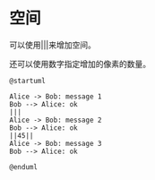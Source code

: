 # 空间

可以使用|||来增加空间。

还可以使用数字指定增加的像素的数量。

``` puml
@startuml

Alice -> Bob: message 1
Bob --> Alice: ok
|||
Alice -> Bob: message 2
Bob --> Alice: ok
||45||
Alice -> Bob: message 3
Bob --> Alice: ok

@enduml
```